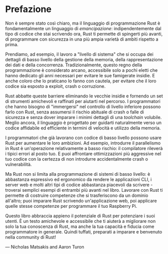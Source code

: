 # Prefazione

Non è sempre stato così chiaro, ma il linguaggio di programmazione Rust è
fondamentalmente un linguaggio di _emancipazione_: indipendentemente dal tipo di
codice che stai scrivendo ora, Rust ti permette di spingerti più avanti, di
programmare con sicurezza in una più ampia varietà di ambiti rispetto a prima.

Prendiamo, ad esempio, il lavoro a "livello di sistema" che si occupa dei
dettagli di basso livello della gestione della memoria, della rappresentazione
dei dati e della concorrenza. Tradizionalmente, questo regno della
programmazione è considerato arcano, accessibile solo a pochi eletti che hanno
dedicato gli anni necessari per evitare le sue famigerate insidie. E anche
coloro che lo praticano lo fanno con cautela, per evitare che il loro codice sia
esposto a exploit, crash o corruzione.

Rust abbatte queste barriere eliminando le vecchie insidie e fornendo un set di
strumenti amichevoli e raffinati per aiutarti nel percorso. I programmatori che
hanno bisogno di "immergersi" nel controllo di livello inferiore possono farlo
con Rust, senza assumersi il rischio abituale di crash o falle di sicurezza e
senza dover imparare i minimi dettagli di una _toolchain_ volubile. Meglio
ancora, il linguaggio è progettato per guidarti naturalmente verso un codice
affidabile ed efficiente in termini di velocità e utilizzo della memoria.

I programmatori che già lavorano con codice di basso livello possono usare Rust
per aumentare le loro ambizioni. Ad esempio, introdurre il parallelismo in Rust
è un'operazione relativamente a basso rischio: il compilatore rileverà i tipici
errori al posto tuo. E puoi affrontare ottimizzazioni più aggressive nel tuo
codice con la certezza di non introdurre accidentalmente crash o vulnerabilità.

Ma Rust non si limita alla programmazione di sistemi di basso livello: è
abbastanza espressivo ed ergonomico da rendere le applicazioni CLI, i server web
e molti altri tipi di codice abbastanza piacevoli da scrivere - troverai
semplici esempi di entrambi più avanti nel libro. Lavorare con Rust ti permette
di costruire competenze che si trasferiscono da un dominio all'altro; puoi
imparare Rust scrivendo un'applicazione web, poi applicare quelle stesse
competenze per programmare il tuo Raspberry Pi.

Questo libro abbraccia appieno il potenziale di Rust per potenziare i suoi
utenti. È un testo amichevole e accessibile che ti aiuterà a migliorare non solo
la tua conoscenza di Rust, ma anche la tua capacità e fiducia come programmatore
in generale. Quindi tuffati, preparati a imparare e benvenuto nella community di
Rust!

— Nicholas Matsakis and Aaron Turon
